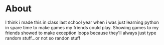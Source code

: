 # About
I think i made this in class last school year when i was just learning python in spare time to make games my friends could play. Showing games to my friends showed to make exception loops because they'll always just type random stuff...or not so randon stuff
